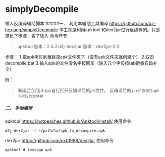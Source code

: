 # simplyDecompile
懒人反编译辅助脚本
#####一、 利用本辅助工具编译
https://github.com/dz-hexiang/simplyDecompile
本工具是利用apktool 和dex2jar进行反编译的。只是简化了步骤，省了输入
命令环节

> apktool 版本：2.3.3
d2j-dex2jar 版本：dex2jar-2.0


 步骤：
 1.把apk拷贝到根目录apk文件夹下（没有apk文件夹就创建个）
 2.双击decompile.bat
 3.输入apk的文件没名字按回车（输入几个字母按tab键会自动补全）

附：
>  编译后会用jd-gui自行打开反编译后的jar文件。
>  反编译后的`jar和资源在apk下对应的文件夹`



##### 二、 手动编译
apktool 
https://ibotpeaches.github.io/Apktool/install/
使用命令
```
d2j-dex2jar -f ~/path/to/apk_to_decompile.apk
```

dex2jar
https://github.com/pxb1988/dex2jar
使用命令
```
apktool d testapp.apk
```
